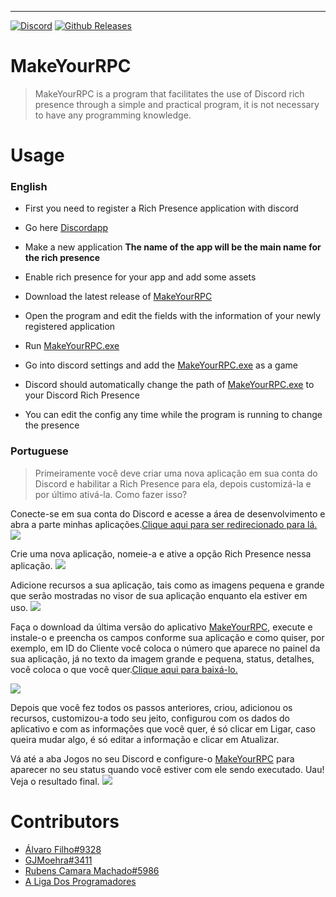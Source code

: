 ---

[![Discord](https://img.shields.io/discord/427525850360053780.svg?style=flat-square)](https://discord.gg/heg6VB2) [![Github Releases](https://img.shields.io/github/downloads/SrSheep/MakeYourRPC/latest/total.svg?style=flat-square)](https://github.com/SrSheep/MakeYourRPC/releases)

# MakeYourRPC

> MakeYourRPC is a program that facilitates the use of Discord rich presence through a simple and practical program, it is not necessary to have any programming knowledge.

# Usage
### English

* First you need to register a Rich Presence application with discord

* Go here [Discordapp](https://discordapp.com/developers/applications/me)

* Make a new application **The name of the app will be the main name for the rich presence**

* Enable rich presence for your app and add some assets

* Download the latest release of [MakeYourRPC](https://github.com/SrSheep/MakeYourRPC/releases)

* Open the program and edit the fields with the information of your newly registered application

* Run [MakeYourRPC.exe](https://github.com/SrSheep/MakeYourRPC/releases)

* Go into discord settings and add the [MakeYourRPC.exe](https://github.com/SrSheep/MakeYourRPC/releases) as a game

* Discord should automatically change the path of [MakeYourRPC.exe](https://github.com/SrSheep/MakeYourRPC/releases) to your Discord Rich Presence



* You can edit the config any time while the program is running to change the presence



### Portuguese

> Primeiramente você deve criar uma nova aplicação em sua conta do Discord e habilitar a Rich Presence para ela, depois customizá-la e por último ativá-la. Como fazer isso?

Conecte-se em sua conta do Discord e acesse a área de desenvolvimento e abra a parte minhas aplicações.[Clique aqui para ser redirecionado para lá.](https://discordapp.com/developers/applications/me)
![](https://cdn.discordapp.com/attachments/426888411488714762/449790089178906634/unknown.png)

Crie uma nova aplicação, nomeie-a e ative a opção Rich Presence nessa aplicação.
![](https://cdn.discordapp.com/attachments/426888411488714762/449790123014619154/unknown.png)

Adicione recursos a sua aplicação, tais como as imagens pequena e grande que serão mostradas no visor de sua aplicação enquanto ela estiver em uso.
![](https://cdn.discordapp.com/attachments/426888411488714762/449790151061929994/unknown.png)

Faça o download da última versão do aplicativo [MakeYourRPC](https://github.com/SrSheep/MakeYourRPC/releases), execute e instale-o e preencha os campos conforme sua aplicação e como quiser, por exemplo, em ID do Cliente você coloca o número que aparece no painel da sua aplicação, já no texto da imagem grande e pequena, status, detalhes, você coloca o que você quer.[Clique aqui para baixá-lo.](https://github.com/SrSheep/MakeYourRPC/releases)

![](https://cdn.discordapp.com/attachments/426888411488714762/449790173132095499/unknown.png)

Depois que você fez todos os passos anteriores, criou, adicionou os recursos, customizou-a todo seu jeito, configurou com os dados do aplicativo e com as informações que você quer, é só clicar em Ligar, caso queira mudar algo, é só editar a informação e clicar em Atualizar.

Vá até a aba Jogos no seu Discord e configure-o [MakeYourRPC](https://github.com/SrSheep/MakeYourRPC/releases) para aparecer no seu status quando você estiver com ele sendo executado. Uau! Veja o resultado final.
![](https://cdn.discordapp.com/attachments/426888411488714762/449790487445110784/1.png)

# Contributors

* [Álvaro Filho#9328](http://github.com/SrSheep)
* [GJMoehra#3411](https://github.com/GMoehra)
* [Rubens Camara Machado#5986](https://github.com/RubensCamaraMachado)
* [A Liga Dos Programadores](https://github.com/Liga-dos-Programadores)
